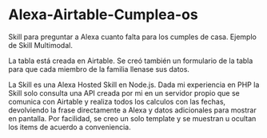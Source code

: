 # Alexa-Airtable-Cumplea-os
Skill para preguntar a Alexa cuanto falta para los cumples de casa. Ejemplo de Skill Multimodal.

La tabla está creada en Airtable. Se creó también un formulario de la tabla para que cada miembro de la familia llenase sus datos.

La Skill es una Alexa Hosted Skill en Node.js. Dada mi experiencia en PHP la Skill solo consulta una API creada por mi en un servidor propio que se comunica con Airtable y realiza todos los calculos con las fechas, devolviendo la frase directamente a Alexa y datos adicionales para mostrar en pantalla.
Por facilidad, se creo un solo template y se muestran u ocultan los items de acuerdo a conveniencia.
